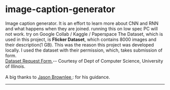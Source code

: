 # image-caption-generator
Image caption generator. It is an effort to learn more about CNN and RNN and what happens when they are joined.
running this on low spec PC will not work. try on Google Collab / Kaggle / Paperspace
The Dataset, which is used in this project, is <b>Flicker Dataset</b>, which contains 8000 images and their description(1 GB). This was the reason this project was developed locally. I used the dataset with their permission, which, takes submission of form.<br>
<a href="https://illinois.edu/fb/sec/1713398">Dataset Request Form</a>,-- Courtesy of Dept of Computer Science, University of Illinois.<br> 
<br>
A big thanks to <a href='https://github.com/jbrownlee'>Jason Brownlee </a> : for his guidance. <hr>
